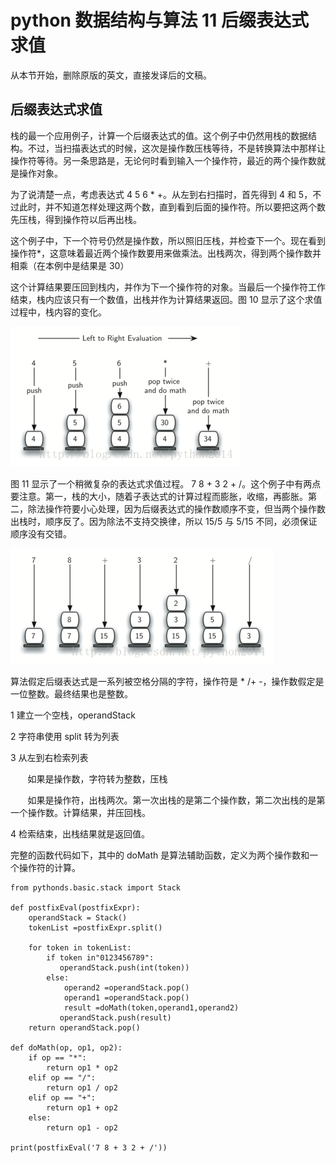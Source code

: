 # python 数据结构与算法 11 后缀表达式求值

从本节开始，删除原版的英文，直接发译后的文稿。

## 后缀表达式求值

栈的最一个应用例子，计算一个后缀表达式的值。这个例子中仍然用栈的数据结构。不过，当扫描表达式的时候，这次是操作数压栈等待，不是转换算法中那样让操作符等待。另一条思路是，无论何时看到输入一个操作符，最近的两个操作数就是操作对象。

为了说清楚一点，考虑表达式 4 5 6 * +。从左到右扫描时，首先得到 4 和 5，不过此时，并不知道怎样处理这两个数，直到看到后面的操作符。所以要把这两个数先压栈，得到操作符以后再出栈。

这个例子中，下一个符号仍然是操作数，所以照旧压栈，并检查下一个。现在看到操作符*，这意味着最近两个操作数要用来做乘法。出栈两次，得到两个操作数并相乘（在本例中是结果是 30）

这个计算结果要压回到栈内，并作为下一个操作符的对象。当最后一个操作符工作结束，栈内应该只有一个数值，出栈并作为计算结果返回。图 10 显示了这个求值过程中，栈内容的变化。

![](img/5e80a5438f47f327e5b079f823e1e35f.jpg)

图 11 显示了一个稍微复杂的表达式求值过程。 7 8 + 3 2 + /。这个例子中有两点要注意。第一，栈的大小，随着子表达式的计算过程而膨胀，收缩，再膨胀。第二，除法操作符要小心处理，因为后缀表达式的操作数顺序不变，但当两个操作数出栈时，顺序反了。因为除法不支持交换律，所以 15/5 与 5/15 不同，必须保证顺序没有交错。

![](img/e5d0c4dc8baa543a45300cf59ccac6d8.jpg)

算法假定后缀表达式是一系列被空格分隔的字符，操作符是 * /+ -，操作数假定是一位整数。最终结果也是整数。

1 建立一个空栈，operandStack

2 字符串使用 split 转为列表

3 从左到右检索列表

       如果是操作数，字符转为整数，压栈

       如果是操作符，出栈两次。第一次出栈的是第二个操作数，第二次出栈的是第一个操作数。计算结果，并压回栈。

4 检索结束，出栈结果就是返回值。

完整的函数代码如下，其中的 doMath 是算法辅助函数，定义为两个操作数和一个操作符的计算。

```
from pythonds.basic.stack import Stack

def postfixEval(postfixExpr):
    operandStack = Stack()
    tokenList =postfixExpr.split()

    for token in tokenList:
        if token in"0123456789":
           operandStack.push(int(token))
        else:
            operand2 =operandStack.pop()
            operand1 =operandStack.pop()
            result =doMath(token,operand1,operand2)
           operandStack.push(result)
    return operandStack.pop()

def doMath(op, op1, op2):
    if op == "*":
        return op1 * op2
    elif op == "/":
        return op1 / op2
    elif op == "+":
        return op1 + op2
    else:
        return op1 - op2

print(postfixEval('7 8 + 3 2 + /'))

```